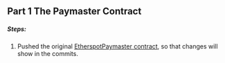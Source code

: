 ## Part 1 The Paymaster Contract
##### Steps:
1. Pushed the original [EtherspotPaymaster contract](https://github.com/etherspot/etherspot-prime-contracts/blob/master/src/paymaster/EtherspotPaymaster.sol), so that changes will show in the commits.


